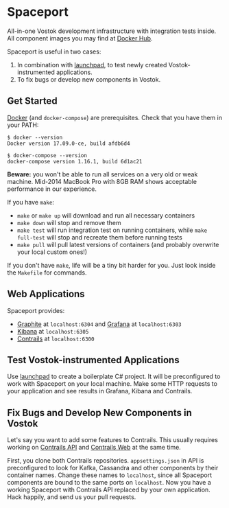 # Spaceport

All-in-one Vostok development infrastructure with integration tests inside.
All component images you may find at [Docker Hub](https://hub.docker.com/u/vstk/).

Spaceport is useful in two cases:

1. In combination with [launchpad](https://github.com/vostok/launchpad), to test newly created Vostok-instrumented applications.
2. To fix bugs or develop new components in Vostok.

## Get Started

[Docker](https://docs.docker.com/engine/installation/) (and `docker-compose`) are prerequisites. Check that you have them in your PATH:

```
$ docker --version
Docker version 17.09.0-ce, build afdb6d4

$ docker-compose --version
docker-compose version 1.16.1, build 6d1ac21
```

**Beware:** you won't be able to run all services on a very old or weak machine.
Mid-2014 MacBook Pro with 8GB RAM shows acceptable performance in our experience.

If you have `make`:

- `make` or `make up` will download and run all necessary containers
- `make down` will stop and remove them
- `make test` will run integration test on running containers, while `make full-test` will stop and recreate them before running tests
- `make pull` will pull latest versions of containers (and probably overwrite your local custom ones!)

If you don't have `make`, life will be a tiny bit harder for you. Just look inside the `Makefile` for commands.

## Web Applications

Spaceport provides:

- [Graphite](https://graphiteapp.org) at `localhost:6304` and [Grafana](https://grafana.com) at `localhost:6303`
- [Kibana](https://www.elastic.co/products/kibana) at `localhost:6305`
- [Contrails](https://github.com/vostok/contrails.web) at `localhost:6300`

## Test Vostok-instrumented Applications

Use [launchpad](https://github.com/vostok/launchpad) to create a boilerplate C# project. It will be preconfigured to work with Spaceport on your local machine.
Make some HTTP requests to your application and see results in Grafana, Kibana and Contrails.

## Fix Bugs and Develop New Components in Vostok

Let's say you want to add some features to Contrails. This usually requires working on [Contrails API](https://github.com/vostok/contrails.api) and [Contrails Web](https://github.com/vostok/contrails.web) at the same time.

First, you clone both Contrails repositories. `appsettings.json` in API is preconfigured to look for Kafka, Cassandra and other components by their container names. Change these names to `localhost`, since all Spaceport components are bound to the same ports on `localhost`. Now you have a working Spaceport with Contrails API replaced by your own application. Hack happily, and send us your pull requests.
